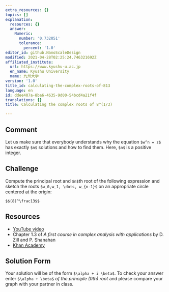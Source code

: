 ```yaml
---
extra_resources: {}
topics: []
explanation:
  resources: {}
  answer:
    Numeric:
      number: '0.732051'
      tolerance:
        percent: '1.0'
editor_id: github.NanoScaleDesign
modified: 2021-04-28T02:25:24.746321692Z
affiliated_institute:
  url: https://www.kyushu-u.ac.jp
  en_name: Kyushu University
  name: 九州大学
version: '1.0'
title_id: calculating-the-complex-roots-of-813
language: en
id: ddee407a-8ba6-4635-9d00-54bcd4a21f4f
translations: {}
title: Calculating the complex roots of 8^(1/3)

---
```


## Comment
Let us make sure that everybody understands why the equation `$w^n = z$` has  exactly `$n$` solutions and how to find them. Here, `$n$` is a positive integer.

## Challenge
Compute the principal root and `$n$`th root of the following expression and sketch the roots `$w_0,w_1, \dots, w_{n-1}$` on an appropriate circle centered at the origin:
  
`$$(8)^\frac13$$`


## Resources
- [YouTube video](https://www.youtube.com/watch?v=yI2NeikrxoU&list=PLi7yHjesblV0sSfZzWdSUXGO683n_nJdQ&index=4)
- Chapter 1.3 of *A first course in complex analysis with applications* by D. Zill and P. Shanahan
- [Khan Academy](https://www.khanacademy.org/math/precalculus/imaginary-and-complex-numbers#polar-form-of-complex-numbers)


## Solution Form
Your solution will be of the form `$\alpha + i \beta$`.
To check your answer enter `$\alpha + \beta$` _of the principle (0th)  root_ and please compare your graph with your partner in class.